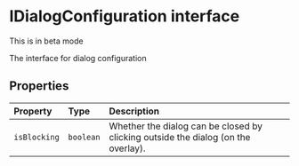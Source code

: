 # IDialogConfiguration interface





This is in beta mode

The interface for dialog configuration




## Properties

| Property	   | Type	| Description|
|:-------------|:-------|:-----------|
|`isBlocking`      | `boolean` | Whether the dialog can be closed by clicking outside the dialog (on the overlay). |






